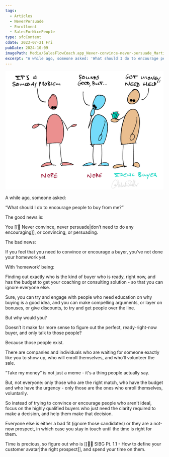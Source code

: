 ```yaml
---
tags:
  - Articles
  - NeverPersuade
  - Enrollment
  - SalesForNicePeople
type: sfcContent
cdate: 2023-07-21 Fri
pubDate: 2024-10-09
imagePath: Media/SalesFlowCoach.app_Never-convince-never-persuade_MartinStellar.jpg
excerpt: "A while ago, someone asked: 'What should I do to encourage people to buy from me?' The good news is: You don’t need to do any encouraging, or convincing, or persuading"
---
```


![](Media/SalesFlowCoach.app_Never-convince-never-persuade_MartinStellar.jpg)

A while ago, someone asked:

“What should I do to encourage people to buy from me?”

The good news is:

You [[📄 Never convince, never persuade|don’t need to do any encouraging]], or convincing, or persuading.

The bad news:

If you feel that you need to convince or encourage a buyer, you’ve not done your homework yet.

With ‘homework’ being:

Finding out exactly who is the kind of buyer who is ready, right now, and has the budget to get your coaching or consulting solution - so that you can ignore everyone else.

Sure, you can try and engage with people who need education on why buying is a good idea, and you can make compelling arguments, or layer on bonuses, or give discounts, to try and get people over the line.

But why would you?

Doesn’t it make far more sense to figure out the perfect, ready-right-now buyer, and only talk to those people?

Because those people exist.

There are companies and individuals who are waiting for someone exactly like you to show up, who will enroll themselves, and who’ll volunteer the sale.

“Take my money” is not just a meme - it's a thing people actually say.

But, not everyone: only those who are the right match, who have the budget and who have the urgency - only those are the ones who enroll themselves, voluntarily. 

So instead of trying to convince or encourage people who aren't ideal, focus on the highly qualified buyers who just need the clarity required to make a decision, and help them make that decision.

Everyone else is either a bad fit (ignore those candidates) or they are a not-now prospect, in which case you stay in touch until the time is right for them.

Time is precious, so figure out who is [[👨‍🎓 SIBG Pt. 1.1 - How to define your customer avatar|the right prospect]], and spend your time on them.

